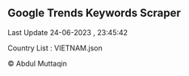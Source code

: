 

## Google Trends Keywords Scraper 
 
Last Update 24-06-2023 , 23:45:42

Country List :
VIETNAM.json



© Abdul Muttaqin 
